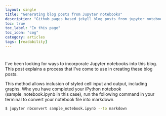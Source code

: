 ```yaml
---
layout: single
title: "Generating blog posts from Jupyter notebooks"
description: "Github pages based jekyll blog posts from jupyter notebooks"
toc: true
toc_label: "In this page"
toc_icon: "cog"
category: articles
tags: [readability]
---
```

#

I've been looking for ways to incorporate Jupyter notebooks into this blog. This post explains a process that I've come to use in creating these blog posts.

This method allows inclusion of styled cell input and output, including graphs. Whe you have completed your iPython notebook (sample_notebook.ipynb in this case), run the following command in your terminal to convert your notebook file into markdown.

```sh
$ jupyter nbconvert sample_notebook.ipynb --to markdown

```
